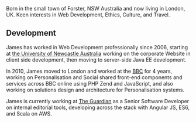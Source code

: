 Born in the small town of Forster, NSW Australia and now living in London, UK. Keen interests in Web Development, Ethics, Culture, and Travel.

## Development
James has worked in Web Development professionally since 2006, starting at [the University of Newcastle Australia](http://www.newcastle.edu.au/) working on the corporate Website in client side development, then moving to server-side Java EE development.

In 2010, James moved to London and worked at the [BBC](http://bbc.co.uk/) for 4 years, working on Personalisation and Social shared front-end components and services across BBC online using PHP Zend and JavaScript, and also working on solutions design and architecture for Personalisation systems.

James is currently working at [The Guardian](http://theguardian.com) as a Senior Software Developer on internal editorial tools, developing across the stack with Angular JS, ES6, and Scala on AWS.
